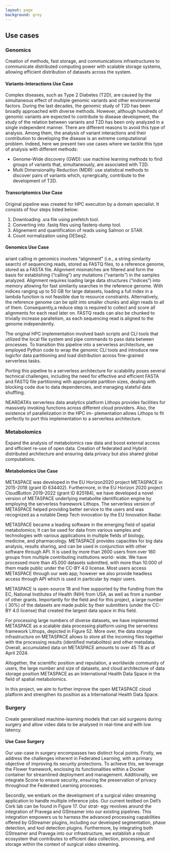 ```yaml
---
layout: page
background: grey
---
```


<div class="col-lg-12 text-center mb-4">
	<h2 class="section-heading text-uppercase">Use cases</h2>
</div>
<h3>Genomics</h3>
<p>Creation of methods, fast storage, and communications infrastructures to communicate distributed computing power with scalable storage systems, allowing efficient distribution of datasets across the system.</p>

<h4>Variants-Interactions Use Case</h4>
<p>Complex diseases, such as Type 2 Diabetes (T2D), are caused by the simultaneous effect of multiple
genomic variants and other environmental factors. During the last decades, the genomic study of T2D has been broadly approached with diverse methods. However, although hundreds of genomic variants are expected to contribute to disease development, the study of the relation between variants and T2D has been only analyzed in a single independent manner. There are different reasons to avoid this type of analysis. Among them, the analysis of variant interactions and their contribution to developing the disease is an extreme computational problem. Indeed, here we present two use cases where we tackle this type of analysis with different methods:</p>
<ul>
    <li>Genome-Wide discovery (GWD): use machine learning methods to find groups of variants that, simultaneously, are associated with T2D.</li>
    <li>Multi Dimensionality Reduction (MDR): use statistical methods to discover pairs of variants which, synergically, contribute to the development of T2D.</li>
</ul>


<h4>Transcriptomics Use Case</h4>
<p>Original pipeline was created for HPC execution by a domain specialist. It consists of four steps listed below:</p>

<ol>
    <li>Downloading .sra file using prefetch tool.</li>
    <li>Converting into .fastq files using fasterq-dump tool.</li>
    <li>Alignement and quantification of reads using Salmon or STAR.</li>
    <li>Count normalization using DESeq2.</li>
</ol>


<h4>Genomics Use Case</h4>
<p>ariant calling in genomics involves “alignment” (i.e., a string similarity search) of sequencing reads,
stored as FASTQ files, to a reference genome, stored as a FASTA file. Alignment mismatches are filtered and form the basis for establishing (“calling”) any mutations (“variants”) in the samples
analyzed. Alignment requires loading large data structures (“indices”) into memory allowing for fast similarity searches in the reference genome. With indices ranging up to 50 GB for large datasets,
loading a full index in a lambda function is not feasible due to resource constraints. Alternatively, the reference genome can be split into smaller chunks and align reads to all of them. Consequently,a reduce step is required to collect and score all alignments for each read later on. FASTQ reads can also be chunked to trivially increase parallelism, as each sequencing read is aligned to the genome
independently.</p>

<p>The original HPC implementation involved bash scripts and CLI tools that utilized the local file system and pipe commands to pass data between processes. To transition this pipeline into a serverless architecture, we employed Python code to wrap the genomic CLI tools and introduce new logicfor data partitioning and load distribution across fine-grained serverless tasks.</p>

<p>Porting this pipeline to a serverless architecture for scalability poses several technical challenges, including the need for effective and efficient FASTA and FASTQ file partitioning with appropriate
partition sizes, dealing with blocking code due to data dependencies, and managing stateful data shuffling.</p>

<p>NEARDATA’s serverless data analytics platform Lithops provides facilities for massively invoking functions across different cloud providers. Also, the existence of parallelization in the HPC im-
plementation allows Lithops to fit perfectly to port this implementation to a serverless architecture.</p>


<h3>Metabolomics</h3>
<p>Expand the analysis of metabolomics raw data and boost external access and efficient re-use of open data. Creation of federated and Hybrid distributed architecture and ensuring data privacy but also shared global computations.</p>

<h4>Metabolomics Use Case</h4>
<p>METASPACE was developed in the EU Horizon2020 project METASPACE in 2015-2018 (grant ID 634402). Furthermore, in the EU Horizon 2020 project CloudButton 2019-2022 (grant ID 825184), we have developed a novel version of METASPACE underlying metabolite identification engine by
employing the serverless framework Lithops. The serverless version of METASPACE helped providing better service to the users and was recognized as a notable Deep Tech innovation by the EU Innovation Radar.</p>

<p>METASPACE became a leading software in the emerging field of spatial metabolomics; It can be used for data from various samples and technologies with various applications in multiple fields of biology, medicine, and pharmacology. METASPACE provides capacities for big data analysis, results sharing, and can be used in conjunction with other software through API. It is used by more than 2600 users from over 160 groups from multiple contributing institutions world-
wide. We have processed more than 45.000 datasets submitted, with more than 10.000 of them made public under the CC-BY 4.0 license. Most users access METASPACE through our web app; however we also provide headless access through API which is used in particular by major users.</p>

<p>METASPACE is open-source 18 and free supported by the funding from the EC, National Institutes of Health (NIH) from USA, as well as from a number of other grants. Importantly for the field
and for this project, a large number ( 30%) of the datasets are made public by their submitters (under the CC-BY 4.0 license) that created the largest data space in this field.</p>

<p>For processing large numbers of diverse datasets, we have implemented METASPACE as a scalable data processing platform using the serverless framework Lithops, depicted in Figure 52. More over, the data storage infrastructure on METASPACE allows to store all the incoming files together
with the processing results (identified metabolites) and other metadata. Overall, accumulated data on METASPACE amounts to over 45 TB as of April 2024.</p>

<p>Altogether, the scientific position and reputation, a worldwide community of users, the large number and size of datasets, and cloud architecture of data storage position METASPACE as an International Health Data Space in the field of spatial metabolomics.</p>

<p>In this project, we aim to further improve the open METASPACE cloud platform and strengthen its position as a International Health Data Space.</p>


<h3>Surgery</h3>
<p>Create generalised machine-learning models that can aid surgeons during surgery and allow video data to be analysed in real-time and with low latency.</p>

<h4>Use Case Surgery</h4>
<p>Our use-case in surgery encompasses two distinct focal points. Firstly, we address the challenges inherent in Federated Learning, with a primary objective of improving its security protections. To
achieve this, we leverage the Flower framework, enclosing its functionalities within a Docker container for streamlined deployment and management. Additionally, we integrate Scone to ensure security, ensuring the preservation of privacy throughout the Federated Learning processes.</p>
<p>Secondly, we embark on the development of a surgical video streaming application to handle multiple inference jobs. Our current testbed on Dell’s Cork lab can be found in Figure 17. Our strat-
egy revolves around the integration of Pravega and GStreamer into our existing pipelines. This integration empowers us to harness the advanced processing capabilities offered by GStreamer plugins,
including our developed segmentation, phase detection, and tool detection plugins. Furthermore, by integrating both GStreamer and Pravega into our infrastructure, we establish a robust ecosystem that
contributes to efficient data collection, processing, and storage within the context of surgical video streaming.</p>
